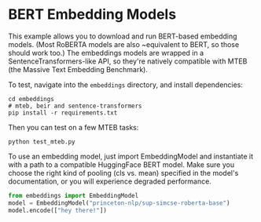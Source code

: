 # BERT Embedding Models
This example allows you to download and run BERT-based embedding models. (Most RoBERTA models are also ~equivalent to BERT, so those should work too.) The embeddings models are wrapped in a SentenceTransformers-like API, so they're natively compatible with MTEB (the Massive Text Embedding Benchmark).

To test, navigate into the `embeddings` directory, and install dependencies:
```
cd embeddings
# mteb, beir and sentence-transformers
pip install -r requirements.txt
```

Then you can test on a few MTEB tasks:

```
python test_mteb.py
```

To use an embedding model, just import EmbeddingModel and instantiate it with a path to a compatible HuggingFace BERT model. Make sure you choose the right kind of pooling (cls vs. mean) specified in the model's documentation, or you will experience degraded performance.

```python
from embeddings import EmbeddingModel
model = EmbeddingModel("princeton-nlp/sup-simcse-roberta-base")
model.encode(["hey there!"])
```